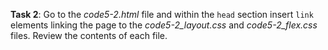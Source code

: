 **Task 2**: Go to the _code5-2.html_ file and within the `head` section insert `link` elements linking the page to the _code5-2_layout.css_ and _code5-2_flex.css_ files. Review the contents of each file.
